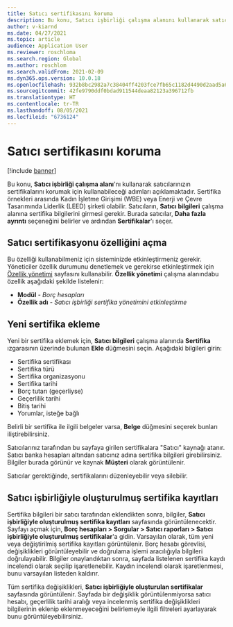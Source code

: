 ```yaml
---
title: Satıcı sertifikasını koruma
description: Bu konu, Satıcı işbirliği çalışma alanını kullanarak satıcıların sertifikalarını korumak için kullanabileceği adımları açıklamaktadır.
author: v-kiarnd
ms.date: 04/27/2021
ms.topic: article
audience: Application User
ms.reviewer: roschloma
ms.search.region: Global
ms.author: roschlom
ms.search.validFrom: 2021-02-09
ms.dyn365.ops.version: 10.0.18
ms.openlocfilehash: 932b8bc2982a7c38404ff4203fce7fb65c1182d4490d2aad5a6d78fd809ec768
ms.sourcegitcommit: 42fe9790ddf0bdad911544deaa82123a396712fb
ms.translationtype: HT
ms.contentlocale: tr-TR
ms.lasthandoff: 08/05/2021
ms.locfileid: "6736124"
---
```

# <a name="maintain-vendor-certification"></a>Satıcı sertifikasını koruma

[!include [banner](../includes/banner.md)]

Bu konu, **Satıcı işbirliği çalışma alanı**'nı kullanarak satıcılarınızın sertifikalarını korumak için kullanabileceği adımları açıklamaktadır. Sertifika örnekleri arasında Kadın İşletme Girişimi (WBE) veya Enerji ve Çevre Tasarımında Liderlik (LEED) şirketi olabilir. Satıcıların, **Satıcı bilgileri** çalışma alanına sertifika bilgilerini girmesi gerekir. Burada satıcılar, **Daha fazla ayrıntı** seçeneğini belirler ve ardından **Sertifikalar**'ı seçer.

## <a name="turn-on-the-vendor-certification-feature"></a>Satıcı sertifikasyonu özelliğini açma

Bu özelliği kullanabilmeniz için sisteminizde etkinleştirmeniz gerekir. Yöneticiler özellik durumunu denetlemek ve gerekirse etkinleştirmek için [Özellik yönetimi](../../fin-ops-core/fin-ops/get-started/feature-management/feature-management-overview.md) sayfasını kullanabilir. **Özellik yönetimi** çalışma alanındabu özellik aşağıdaki şekilde listelenir:

- **Modül** - *Borç hesapları*
- **Özellik adı** - *Satıcı işbirliği sertifika yönetimini etkinleştirme*

## <a name="add-a-new-certification"></a>Yeni sertifika ekleme

Yeni bir sertifika eklemek için, **Satıcı bilgileri** çalışma alanında **Sertifika** ızgarasının üzerinde bulunan **Ekle** düğmesini seçin. Aşağıdaki bilgileri girin:

- Sertifika sertifikası
- Sertifika türü
- Sertifika organizasyonu
- Sertifika tarihi
- Borç tutarı (geçerliyse)
- Geçerlilik tarihi
- Bitiş tarihi
- Yorumlar, isteğe bağlı

Belirli bir sertifika ile ilgili belgeler varsa, **Belge** düğmesini seçerek bunları iliştirebilirsiniz.

Satıcılarınız tarafından bu sayfaya girilen sertifikalara "Satıcı" kaynağı atanır. Satıcı banka hesapları altından satıcınız adına sertifika bilgileri girebilirsiniz. Bilgiler burada görünür ve kaynak **Müşteri** olarak görüntülenir.

Satıcılar gerektiğinde, sertifikalarını düzenleyebilir veya silebilir.

## <a name="vendor-collaboration-generated-certification-records"></a>Satıcı işbirliğiyle oluşturulmuş sertifika kayıtları

Sertifika bilgileri bir satıcı tarafından eklendikten sonra, bilgiler, **Satıcı işbirliğiyle oluşturulmuş sertifika kayıtları** sayfasında görüntülenecektir. Sayfayı açmak için, **Borç hesapları > Sorgular > Satıcı raporları > Satıcı işbirliğiyle oluşturulmuş sertifikalar**'a gidin. Varsayılan olarak, tüm yeni veya değiştirilmiş sertifika kayıtları görüntülenir. Borç hesabı görevlisi, değişiklikleri görüntüleyebilir ve doğrulama işlemi aracılığıyla bilgileri doğrulayabilir. Bilgiler onaylandıktan sonra, sayfada listelenen sertifika kaydı incelendi olarak seçilip işaretlenebilir. Kaydın incelendi olarak işaretlenmesi, bunu varsayılan listeden kaldırır.

Tüm sertifika değişiklikleri, **Satıcı işbirliğiyle oluşturulan sertifikalar** sayfasında görüntülenir. Sayfada bir değişiklik görüntülenmiyorsa satıcı hesabı, geçerlilik tarihi aralığı veya incelenmiş sertifika değişiklikleri bilgilerinin eklenip eklenmeyeceğini belirlemeyle ilgili filtreleri ayarlayarak bunu görüntüleyebilirsiniz.

